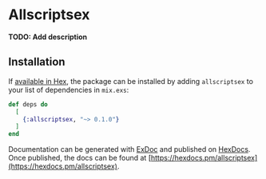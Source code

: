 # Allscriptsex

**TODO: Add description**

## Installation

If [available in Hex](https://hex.pm/docs/publish), the package can be installed
by adding `allscriptsex` to your list of dependencies in `mix.exs`:

```elixir
def deps do
  [
    {:allscriptsex, "~> 0.1.0"}
  ]
end
```

Documentation can be generated with [ExDoc](https://github.com/elixir-lang/ex_doc)
and published on [HexDocs](https://hexdocs.pm). Once published, the docs can
be found at [https://hexdocs.pm/allscriptsex](https://hexdocs.pm/allscriptsex).

